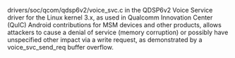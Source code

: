 drivers/soc/qcom/qdsp6v2/voice_svc.c in the QDSP6v2 Voice Service driver for the Linux kernel 3.x, as used in Qualcomm Innovation Center (QuIC) Android contributions for MSM devices and other products, allows attackers to cause a denial of service (memory corruption) or possibly have unspecified other impact via a write request, as demonstrated by a voice_svc_send_req buffer overflow.